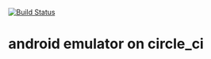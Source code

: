 
[![Build Status](https://circleci.com/gh/luoqii/android_emulator_on_circle_ci.svg?style=shield&circle-token=:circle-token)](https://circleci.com/gh/luoqii/android_emulator_on_circle_ci)
# android emulator on circle_ci
